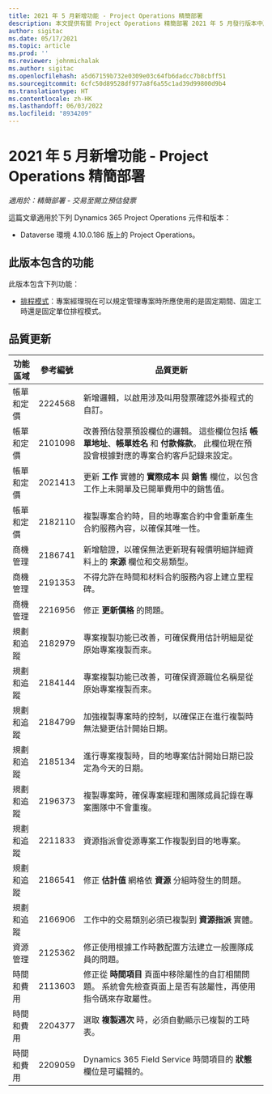 ```yaml
---
title: 2021 年 5 月新增功能 - Project Operations 精簡部署
description: 本文提供有關 Project Operations 精簡部署 2021 年 5 月發行版本中所提供之品質更新的資訊。
author: sigitac
ms.date: 05/17/2021
ms.topic: article
ms.prod: ''
ms.reviewer: johnmichalak
ms.author: sigitac
ms.openlocfilehash: a5d67159b732e0309e03c64fb6dadcc7b8cbff51
ms.sourcegitcommit: 6cfc50d89528df977a8f6a55c1ad39d99800d9b4
ms.translationtype: HT
ms.contentlocale: zh-HK
ms.lasthandoff: 06/03/2022
ms.locfileid: "8934209"
---
```

# <a name="whats-new-may-2021---project-operations-lite-deployment"></a>2021 年 5 月新增功能 - Project Operations 精簡部署

_適用於：精簡部署 - 交易至開立預估發票_

這篇文章適用於下列 Dynamics 365 Project Operations 元件和版本：

   - Dataverse 環境 4.10.0.186 版上的 Project Operations。

## <a name="features-included-in-this-release"></a>此版本包含的功能

此版本包含下列功能：

- [排程模式](../../project-management/scheduling-modes.md)：專案經理現在可以規定管理專案時所應使用的是固定期間、固定工時還是固定單位排程模式。

## <a name="quality-updates"></a>品質更新

| **功能區域** | **參考編號** | **品質更新** |
| --- | --- | --- |
| 帳單和定價 | 2224568 | 新增邏輯，以啟用涉及叫用發票確認外掛程式的自訂。 |
| 帳單和定價 | 2101098 | 改善預估發票預設欄位的邏輯。 這些欄位包括 **帳單地址**、**帳單姓名** 和 **付款條款**。 此欄位現在預設會根據對應的專案合約客戶記錄來設定。 |
| 帳單和定價 | 2021413 | 更新 **工作** 實體的 **實際成本** 與 **銷售** 欄位，以包含工作上未開單及已開單費用中的銷售值。 |
| 帳單和定價 | 2182110 | 複製專案合約時，目的地專案合約中會重新產生合約服務內容，以確保其唯一性。 |
| 商機管理 | 2186741 | 新增驗證，以確保無法更新現有報價明細詳細資料上的 **來源** 欄位和交易類型。 |
| 商機管理 | 2191353 | 不得允許在時間和材料合約服務內容上建立里程碑。 |
| 商機管理 | 2216956 | 修正 **更新價格** 的問題。 |
| 規劃和追蹤 | 2182979 | 專案複製功能已改善，可確保費用估計明細是從原始專案複製而來。 |
| 規劃和追蹤 | 2184144 | 專案複製功能已改善，可確保資源職位名稱是從原始專案複製而來。 |
| 規劃和追蹤 | 2184799 | 加強複製專案時的控制，以確保正在進行複製時無法變更估計開始日期。 |
| 規劃和追蹤 | 2185134 | 進行專案複製時，目的地專案估計開始日期已設定為今天的日期。 |
| 規劃和追蹤 | 2196373 | 複製專案時，確保專案經理和團隊成員記錄在專案團隊中不會重複。 |
| 規劃和追蹤 | 2211833 | 資源指派會從源專案工作複製到目的地專案。 |
| 規劃和追蹤 | 2186541 | 修正 **估計值** 網格依 **資源** 分組時發生的問題。 |
| 規劃和追蹤 | 2166906 | 工作中的交易類別必須已複製到 **資源指派** 實體。 |
| 資源管理 | 2125362 | 修正使用根據工作時數配置方法建立一般團隊成員的問題。 |
| 時間和費用 | 2113603 | 修正從 **時間項目** 頁面中移除屬性的自訂相關問題。 系統會先檢查頁面上是否有該屬性，再使用指令碼來存取屬性。 |
| 時間和費用 | 2204377 | 選取 **複製週次** 時，必須自動顯示已複製的工時表。 |
| 時間和費用 | 2209059 | Dynamics 365 Field Service 時間項目的 **狀態** 欄位是可編輯的。 |
